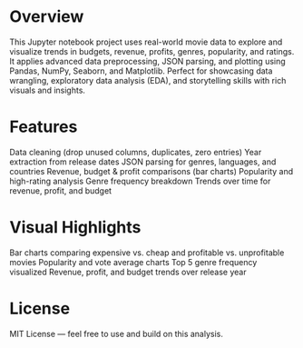 # Overview
This Jupyter notebook project uses real-world movie data to explore and visualize trends in budgets, revenue, profits, genres, popularity, and ratings. It applies advanced data preprocessing, JSON parsing, and plotting using Pandas, NumPy, Seaborn, and Matplotlib.
Perfect for showcasing data wrangling, exploratory data analysis (EDA), and storytelling skills with rich visuals and insights.

# Features
Data cleaning (drop unused columns, duplicates, zero entries)
Year extraction from release dates
JSON parsing for genres, languages, and countries
Revenue, budget & profit comparisons (bar charts)
Popularity and high-rating analysis
Genre frequency breakdown
Trends over time for revenue, profit, and budget

# Visual Highlights
Bar charts comparing expensive vs. cheap and profitable vs. unprofitable movies
Popularity and vote average charts
Top 5 genre frequency visualized
Revenue, profit, and budget trends over release year

# License
MIT License — feel free to use and build on this analysis.
